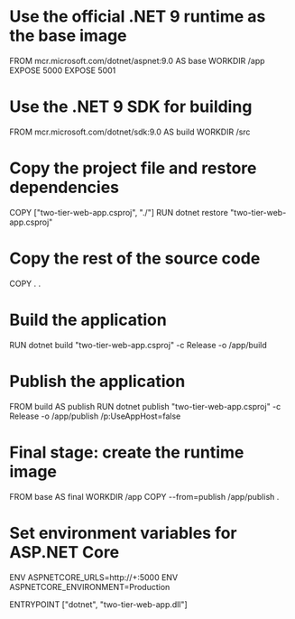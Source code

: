 # Use the official .NET 9 runtime as the base image
FROM mcr.microsoft.com/dotnet/aspnet:9.0 AS base
WORKDIR /app
EXPOSE 5000
EXPOSE 5001

# Use the .NET 9 SDK for building
FROM mcr.microsoft.com/dotnet/sdk:9.0 AS build
WORKDIR /src

# Copy the project file and restore dependencies
COPY ["two-tier-web-app.csproj", "./"]
RUN dotnet restore "two-tier-web-app.csproj"

# Copy the rest of the source code
COPY . .

# Build the application
RUN dotnet build "two-tier-web-app.csproj" -c Release -o /app/build

# Publish the application
FROM build AS publish
RUN dotnet publish "two-tier-web-app.csproj" -c Release -o /app/publish /p:UseAppHost=false

# Final stage: create the runtime image
FROM base AS final
WORKDIR /app
COPY --from=publish /app/publish .

# Set environment variables for ASP.NET Core
ENV ASPNETCORE_URLS=http://+:5000
ENV ASPNETCORE_ENVIRONMENT=Production

ENTRYPOINT ["dotnet", "two-tier-web-app.dll"]
